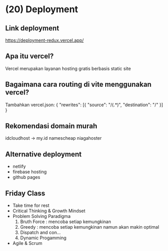 # (20) Deployment

## Link deployment
https://deployment-redux.vercel.app/
## Apa itu vercel?
Vercel merupakan layanan hosting gratis berbasis static site

## Bagaimana cara routing di vite menggunakan vercel?
Tambahkan vercel.json:
{
"rewrites": [{ "source": "/(.*)", "destination": "/" }]
}

## Rekomendasi domain murah
idcloudhost -> my.id
namescheap
niagahoster

## Alternative deployment
- netlify
- firebase hosting
- github pages

## Friday Class
- Take time for rest
- Critical Thinking & Growth Mindset
- Problem Solving Paradigma
  1. Bruth Force :  mencoba setiap kemungkinan 
  2. Greedy : mencoba setiap kemungkinan namun akan makin optimal
  3. Dispatch and con...
  4. Dynamic Progamming
- Agile & Scrum